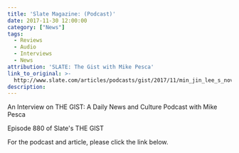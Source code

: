 ```yaml
---
title: 'Slate Magazine: (Podcast)'
date: 2017-11-30 12:00:00
category: ["News"]
tags:
  - Reviews
  - Audio
  - Interviews
  - News
attribution: 'SLATE: The Gist with Mike Pesca'
link_to_original: >-
  http://www.slate.com/articles/podcasts/gist/2017/11/min_jin_lee_s_novel_captures_the_pain_and_grace_of_the_korean_japanese.html
description:
---
```



An Interview on THE GIST: A Daily News and Culture Podcast with Mike Pesca

Episode 880 of Slate's THE GIST

For the podcast and article, please click the link below.
